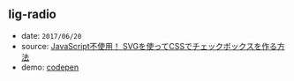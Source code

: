 ## lig-radio

* date: `2017/06/20`
* source: [JavaScript不使用！ SVGを使ってCSSでチェックボックスを作る方法](https://liginc.co.jp/315466)
* demo: [codepen](https://codepen.io/yrq110/pen/LLxJpB)

